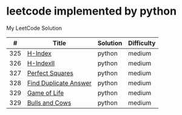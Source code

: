 leetcode implemented by python
========
My LeetCode Solution

| # | Title | Solution | Difficulty |
|---| ----- | -------- | ---------- |
|325|[H-Index](array/h_index.py)|python|medium|
|326|[H-IndexII](array/h_index2.py)|python|medium|
|327|[Perfect Squares](array/perfect_squares.py)|python|medium|
|328|[Find Duplicate Answer](design/find_duplicate_answer.py)|python|medium|
|329|[Game of Life](array/game_of_life.py)|python|medium|
|329|[Bulls and Cows](string/bulls_and_cows.py)|python|medium|
